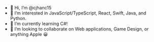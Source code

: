 - 👋 Hi, I’m @cjhanc15
- 👀 I’m interested in JavaScript/TypeScript, React, Swift, Java, and Python.
- 🌱 I’m currently learning C#!
- 💞️ I’m looking to collaborate on Web applications, Game Design, or anything Apple 😀

<!---
cjhanc15/cjhanc15 is a ✨ special ✨ repository because its `README.md` (this file) appears on your GitHub profile.
You can click the Preview link to take a look at your changes.
--->
